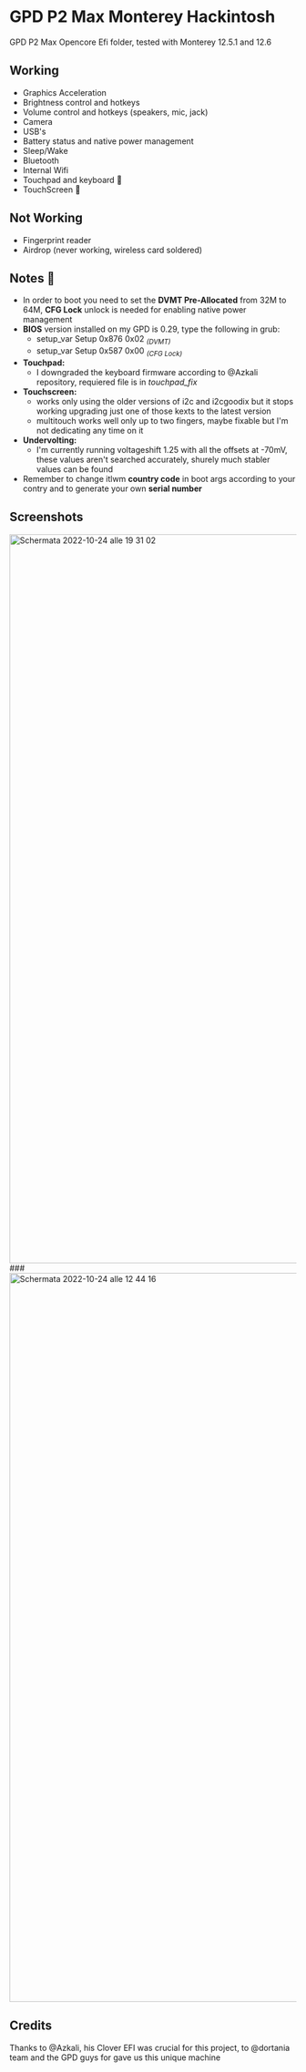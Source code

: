 # GPD P2 Max Monterey Hackintosh
GPD P2 Max Opencore Efi folder, tested with Monterey 12.5.1 and 12.6

## Working
- Graphics Acceleration
- Brightness control and hotkeys
- Volume control and hotkeys (speakers, mic, jack)
- Camera
- USB's
- Battery status and native power management
- Sleep/Wake
- Bluetooth
- Internal Wifi
- Touchpad and keyboard :small_orange_diamond:
- TouchScreen :small_orange_diamond:

## Not Working
- Fingerprint reader
- Airdrop (never working, wireless card soldered)

## Notes :small_orange_diamond:
- In order to boot you need to set the **DVMT Pre-Allocated** from 32M to 64M, **CFG Lock** unlock is needed for enabling native power management 
- **BIOS** version installed on my GPD is 0.29, type the following in grub:
  - setup_var Setup 0x876 0x02 <sub>*(DVMT)*</sub>
  - setup_var Setup 0x587 0x00 <sub>*(CFG Lock)</sub>*
- **Touchpad:**
  - I downgraded the keyboard firmware according to @Azkali repository, requiered file is in *touchpad_fix*
- **Touchscreen:**
  - works only using the older versions of i2c and i2cgoodix but it stops working upgrading just one of those kexts to the latest version
  - multitouch works well only up to two fingers, maybe fixable but I'm not dedicating any time on it
- **Undervolting:**
  - I'm currently running voltageshift 1.25 with all the offsets at -70mV, these values aren't searched accurately, shurely much stabler values can be found
- Remember to change itlwm **country code** in boot args according to your contry and to generate your own **serial number**

## Screenshots
<img width="1280" alt="Schermata 2022-10-24 alle 19 31 02" src="https://user-images.githubusercontent.com/106203008/197646313-9f3db39d-f832-4e36-bccb-42875691a851.png">
###
<img width="1280" alt="Schermata 2022-10-24 alle 12 44 16" src="https://user-images.githubusercontent.com/106203008/197648199-6c11d572-74a5-4e25-bcd9-e00c4007d8b6.png">
 
## Credits
Thanks to @Azkali, his Clover EFI was crucial for this project, to @dortania team and the GPD guys for gave us this unique machine
